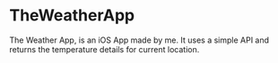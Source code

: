 # TheWeatherApp
The Weather App, is an iOS App made by me. It uses a simple API and returns the temperature details for current location.  

